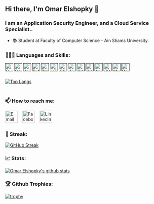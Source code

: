 ## Hi there, I'm Omar Elshopky 👋

### I am an Application Security Engineer, and a Cloud Service Specialist..
- 📚  Student at Faculty of Computer Science - Ain Shams University.

### 👨🏻‍💻 Languages and Skills:
[<img align="left" alt="C" width="26px" src="https://raw.githubusercontent.com/jmnote/z-icons/master/svg/c.svg" />]()
[<img align="left" alt="C++" width="26px" src="https://raw.githubusercontent.com/jmnote/z-icons/master/svg/cpp.svg" />]()
[<img align="left" alt="Java" width="26px" src="https://raw.githubusercontent.com/jmnote/z-icons/master/svg/java.svg" />]()
[<img align="left" alt="Python" width="26px" src="https://raw.githubusercontent.com/jmnote/z-icons/master/svg/python.svg" />]()
[<img align="left" alt="PHP" width="26px" src="https://upload.wikimedia.org/wikipedia/commons/thumb/2/27/PHP-logo.svg/1280px-PHP-logo.svg.png" />]()
[<img align="left" alt="HTML5" width="26px" src="https://upload.wikimedia.org/wikipedia/commons/thumb/3/38/HTML5_Badge.svg/600px-HTML5_Badge.svg.png" />]()
[<img align="left" alt="CSS3" width="26px" src="https://cdn4.iconfinder.com/data/icons/social-media-logos-6/512/121-css3-512.png" />]()
[<img align="left" alt="JavaScript" width="26px" src="https://raw.githubusercontent.com/jmnote/z-icons/master/svg/javascript.svg" />]()
[<img align="left" alt="Git" width="26px" src="https://raw.githubusercontent.com/jmnote/z-icons/master/svg/git.svg" />]()
[<img align="left" alt="GitHub" width="26px" src="https://upload.wikimedia.org/wikipedia/commons/9/91/Octicons-mark-github.svg" />]()
[<img align="left" alt="Arduino" width="26px" src="https://cdn.worldvectorlogo.com/logos/arduino-1.svg" />]()
[<img align="left" alt="SQL" width="26px" src="https://upload.wikimedia.org/wikipedia/en/thumb/6/68/Oracle_SQL_Developer_logo.svg/1200px-Oracle_SQL_Developer_logo.svg.png" />]()
[<img align="left" alt="MySQL" width="26px" src="https://cdn.worldvectorlogo.com/logos/mysql-6.svg" />]()
[<img align="left" alt="Docker" width="26px" src="https://cdn.worldvectorlogo.com/logos/docker.svg" />]()
<br><br><br>
[![Top Langs](https://github-readme-stats.vercel.app/api/top-langs/?username=omarelshopky&langs_count=15&layout=compact&theme=radical)](https://github.com/omarelshopky?tab=repositories)

### <br> 📫 How to reach me:
[<img src='https://cdn.worldvectorlogo.com/logos/official-gmail-icon-2020-.svg' alt='Email' height='40'>](mailto:omarheshamali202@gmail.com)
&nbsp;&nbsp;
[<img src='https://raw.githubusercontent.com/jmnote/z-icons/master/svg/facebook.svg' alt='Facebook' height='40'>](https://www.facebook.com/omarelshopky1)
&nbsp;&nbsp;
[<img src='https://cdn.worldvectorlogo.com/logos/linkedin-icon-2.svg' alt='Linkedin' height='40'>](https://www.linkedin.com/in/omarelshopky)


### 🌟 Streak:
[![GitHub Streak](https://github-readme-streak-stats.herokuapp.com/?user=omarelshopky&theme=radical&include_all_commits=true&count_private=true)](https://github.com/omarelshopky)


### 📈 Stats:
[![Omar Elshopky's github stats](https://github-readme-stats.vercel.app/api?username=omarelshopky&show_icons=true&theme=radical&include_all_commits=true&count_private=true)](https://github.com/omarelshopky?tab=repositories)
  
### 🏆 Github Trophies:
[![trophy](https://github-profile-trophy.vercel.app/?username=omarelshopky&theme=darkhub&no-frame=true)](https://github.com/ryo-ma/github-profile-trophy)
